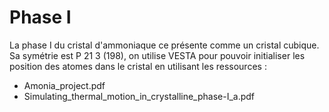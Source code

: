 # Phase I
La phase I du cristal d'ammoniaque ce présente comme un cristal cubique.
Sa symétrie est P 21 3 (198), on utilise VESTA pour pouvoir initialiser les position des atomes dans le cristal en utilisant les ressources :

- Amonia_project.pdf
- Simulating_thermal_motion_in_crystalline_phase-I_a.pdf
